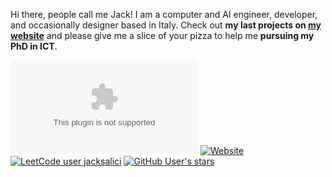 Hi there, people call me Jack! I am a computer and AI engineer, developer, and occasionally designer based in Italy.
Check out **my last projects on [my website](https://jacksalici.com)** and please give me a slice of your pizza to help me **pursuing my PhD in ICT**.  

[![GitHub last commit](https://img.shields.io/github/last-commit/jacksalici/jacksalici.com?style=flat&label=Last%20website%20update%3A&color=blue&link=https%3A%2F%2Fjacksalici.com)](https://jacksalici.com)
[![Website](https://img.shields.io/website?url=https%3A%2F%2Fjacksalici.com&style=flat&label=Website%20status)](https://jacksalici.com)
[![LeetCode user jacksalici](https://img.shields.io/badge/dynamic/json?style=flat&labelColor=gray&color=%23ffa116&label=Solved%20LeetCode%20problems&query=solved&url=https%3A%2F%2Fleetcode-badge.vercel.app%2Fapi%2Fusers%2Fjacksalici&logo=leetcode&logoColor=yellow)](https://leetcode.com/jacksalici/)
[![GitHub User's stars](https://img.shields.io/github/stars/jacksalici?affiliations=OWNER%2CCOLLABORATOR%2CORGANIZATION_MEMBER&label=Total%20star%20earned:&color=red&style=flat&logo=github)](#)

